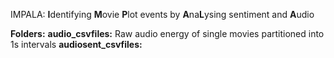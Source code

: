 IMPALA: **I**dentifying **M**ovie **P**lot events by **A**na<b>L</b>ysing sentiment and **A**udio

<b>Folders:</b>
<b>audio_csvfiles:</b> Raw audio energy of single movies partitioned into 1s intervals
<b>audiosent_csvfiles:</b> 
